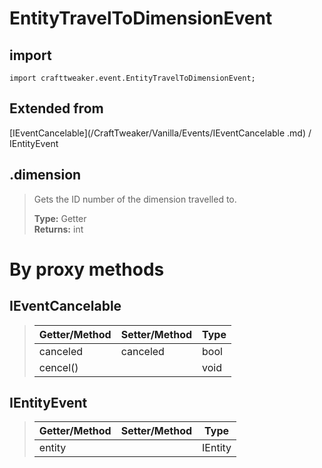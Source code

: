 # EntityTravelToDimensionEvent

## import
`import crafttweaker.event.EntityTravelToDimensionEvent;`

## Extended from
[IEventCancelable](/CraftTweaker/Vanilla/Events/IEventCancelable .md) / IEntityEvent

## .dimension
> Gets the ID number of the dimension travelled to.
>
> **Type:** Getter  
> **Returns:** int

# By proxy methods

## IEventCancelable
> | Getter/Method   | Setter/Method     | Type                  |
> |-----------------|-------------------|-----------------------|
> | canceled        | canceled          | bool                  |
> | cencel()        |                   | void                  |

## IEntityEvent
> | Getter/Method   | Setter/Method     | Type                  |
> |-----------------|-------------------|-----------------------|
> | entity          |                   | IEntity               |